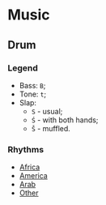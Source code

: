 # Music

## Drum

### Legend

- Bass: `B`;
- Tone: `t`;
- Slap:
  - `S` - usual;
  - `Ś` - with both hands;
  - `Š` - muffled.

### Rhythms

- [Africa](drum/Africa.md)
- [America](drum/America.md)
- [Arab](drum/Arab.md)
- [Other](drum/Other.md)